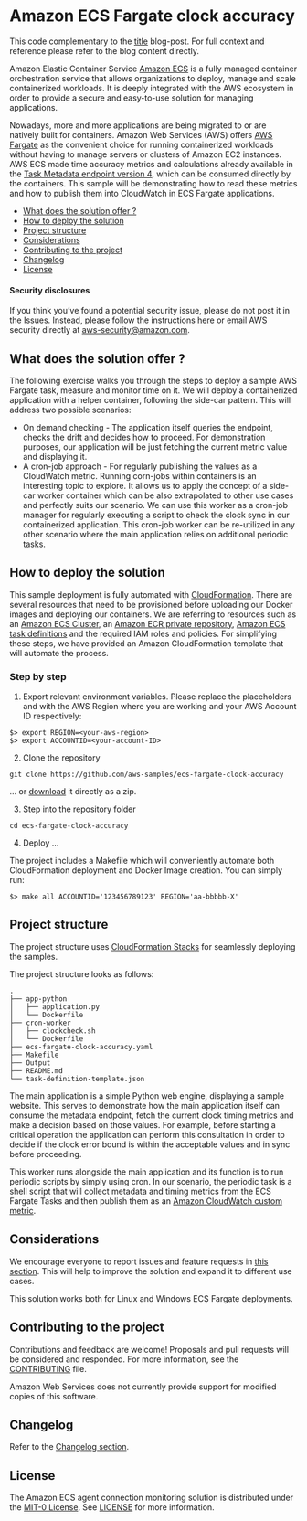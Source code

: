 # Amazon ECS Fargate clock accuracy

This code complementary to the [title](link) blog-post. For full context and reference please refer to the blog content directly.

Amazon Elastic Container Service [Amazon ECS](https://aws.amazon.com/ecs/) is a fully managed container orchestration service that allows organizations to deploy, manage and scale containerized workloads. It is deeply integrated with the AWS ecosystem in order to provide a secure and easy-to-use solution for managing applications.

Nowadays, more and more applications are being migrated to or are natively built for containers. Amazon Web Services (AWS) offers [AWS Fargate](https://docs.aws.amazon.com/AmazonECS/latest/userguide/what-is-fargate.html) as the convenient choice for running containerized workloads without having to manage servers or clusters of Amazon EC2 instances. AWS ECS made time accuracy metrics and calculations already available in the [Task Metadata endpoint version 4](https://docs.aws.amazon.com/AmazonECS/latest/userguide/task-metadata-endpoint-v4-fargate.html), which can be consumed directly by the containers. This sample will be demonstrating how to read these metrics and how to publish them into CloudWatch in ECS Fargate applications.


- [What does the solution offer ?](#what-does-the-solution-offer-)
- [How to deploy the solution](#how-to-deploy-the-solution)
- [Project structure](#project-structure)
- [Considerations](#considerations)
- [Contributing to the project](#contributing-to-the-project)
- [Changelog](#changelog)
- [License](#license)

#### Security disclosures

If you think you’ve found a potential security issue, please do not post it in the Issues.  Instead, please follow the instructions [here](https://aws.amazon.com/security/vulnerability-reporting/) or email AWS security directly at [aws-security@amazon.com](mailto:aws-security@amazon.com).

## What does the solution offer ?

The following exercise walks you through the steps to deploy a sample AWS Fargate task, measure and monitor time on it. We will deploy a containerized application with a helper container, following the side-car pattern. This will address two possible scenarios:

* On demand checking - The application itself queries the endpoint, checks the drift and decides how to proceed. For demonstration purposes, our application will be just fetching the current metric value and displaying it.
* A cron-job approach - For regularly publishing the values as a CloudWatch metric. Running corn-jobs within containers is an interesting topic to explore. It allows us to apply the concept of a side-car worker container which can be also extrapolated to other use cases and perfectly suits our scenario. We can use this worker as a cron-job manager for regularly executing a script to check the clock sync in our containerized application. This cron-job worker can be re-utilized in any other scenario where the main application relies on additional periodic tasks.



## How to deploy the solution

This sample deployment is fully automated with [CloudFormation](https://aws.amazon.com/cloudformation/). There are several resources that need to be provisioned before uploading our Docker images and deploying our containers. We are referring to resources such as an [Amazon ECS Cluster](https://docs.aws.amazon.com/AmazonECS/latest/developerguide/create-cluster-console-v2.html), an [Amazon ECR private repository](https://docs.aws.amazon.com/AmazonECR/latest/userguide/repository-create.html), [Amazon ECS task definitions](https://docs.aws.amazon.com/AmazonECS/latest/developerguide/task_definitions.html) and the required IAM roles and policies. For simplifying these steps, we have provided an Amazon CloudFormation template that will automate the process. 

### Step by step

1. Export relevant environment variables. Please replace the placeholders <your-aws-region> and <your-account-ID> with the AWS Region where you are working and your AWS Account ID respectively:

```
$> export REGION=<your-aws-region>
$> export ACCOUNTID=<your-account-ID>
```

2. Clone the repository

```
git clone https://github.com/aws-samples/ecs-fargate-clock-accuracy
```

... or [download](https://github.com/aws-samples/ecs-fargate-clock-accuracy/archive/master.zip) it directly as a zip.

3. Step into the repository folder

```
cd ecs-fargate-clock-accuracy
```

4. Deploy ...

The project includes a Makefile which will conveniently automate both CloudFormation deployment and Docker Image creation. You can simply run:

```
$> make all ACCOUNTID='123456789123' REGION='aa-bbbbb-X'
```


## Project structure

The project structure uses [CloudFormation Stacks](https://aws.amazon.com/cloudformation/) for seamlessly deploying the samples.

The project structure looks as follows:

```
.
├── app-python
│   ├── application.py
│   └── Dockerfile
├── cron-worker
│   ├── clockcheck.sh
│   └── Dockerfile
├── ecs-fargate-clock-accuracy.yaml
├── Makefile
├── Output
├── README.md
└── task-definition-template.json
```

The main application is a simple Python web engine, displaying a sample website. This serves to demonstrate how the main application itself can consume the metadata endpoint, fetch the current clock timing metrics and make a decision based on those values. For example, before starting a critical operation the application can perform this consultation in order to decide if the clock error bound is within the acceptable values and in sync before proceeding.

This worker runs alongside the main application and its function is to run periodic scripts by simply using cron. In our scenario, the periodic task is a shell script that will collect metadata and timing metrics from the ECS Fargate Tasks and then publish them as an [Amazon CloudWatch custom metric](https://docs.aws.amazon.com/AmazonCloudWatch/latest/monitoring/publishingMetrics.html).


## Considerations

We encourage everyone to report issues and feature requests in [this section](https://github.com/aws-samples/amazon-ecs-agent-connection-monitoring/issues). This will help to improve the solution and expand it to different use cases.

This solution works both for Linux and Windows ECS Fargate deployments.


## Contributing to the project

Contributions and feedback are welcome! Proposals and pull requests will be considered and responded. For more information, see the [CONTRIBUTING](./CONTRIBUTING.md) file.

Amazon Web Services does not currently provide support for modified copies of this software.


## Changelog

Refer to the [Changelog section](./CHANGELOG.md).


## License

The Amazon ECS agent connection monitoring solution is distributed under the [MIT-0 License](https://github.com/aws/mit-0). See [LICENSE](./LICENSE) for more information.
